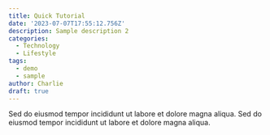 ```yaml
---
title: Quick Tutorial
date: '2023-07-07T17:55:12.756Z'
description: Sample description 2
categories:
  - Technology
  - Lifestyle
tags:
  - demo
  - sample
author: Charlie
draft: true
---
```


Sed do eiusmod tempor incididunt ut labore et dolore magna aliqua.
Sed do eiusmod tempor incididunt ut labore et dolore magna aliqua.